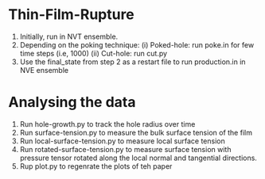 # Thin-Film-Rupture
1. Initially, run in NVT ensemble.
2. Depending on the poking technique:
     (i) Poked-hole: run poke.in for few time steps (i.e, 1000)
    (ii) Cut-hole: run cut.py 
3. Use the final_state from step 2 as a restart file to run production.in in NVE ensemble

# Analysing the data
1. Run hole-growth.py to track the hole radius over time
2. Run surface-tension.py to measure the bulk surface tension of the film
3. Run local-surface-tension.py to measure local surface tension
4. Run rotated-surface-tension.py to measure surface tension with pressure tensor rotated along the local normal and tangential directions.
5. Rup plot.py to regenrate the plots of teh paper
